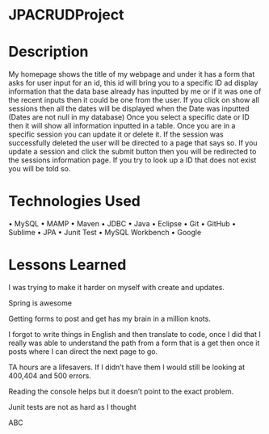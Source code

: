 # JPACRUDProject

# Description
My homepage shows the title of my webpage and under it has a form that asks for user input for an id, this id will bring you to a specific ID ad display information that the data base already has inputted by me or if it was one of the recent inputs then it could be one from the user. If you click on show all sessions then all the dates will be displayed when the Date was inputted (Dates are not null in my database) Once you select a specific date or ID then it will show all information inputted in a table. Once you are in a specific session you can update it or delete it. If  the session was successfully deleted the user will be directed to a page that says so. If you update a session and click the submit button then you will be redirected to the sessions information page. If you try to look up a ID that does not exist you will be told so. 


# Technologies Used
•	MySQL
•	MAMP
•	Maven
•	JDBC
•	Java
•	Eclipse
•	Git
•	GitHub
•	Sublime
•	JPA
•	Junit Test
•	MySQL Workbench
•	Google


# Lessons Learned


I was trying to make it harder on myself with create and updates. 

Spring is awesome 

Getting forms to post and get has my brain in a million knots.

I forgot to write things in English and then translate to code, once I did that I really was able to understand the path from a form that is a get then once it posts where I can direct the next page to go.

TA hours are a lifesavers. If I didn’t have them I would still be looking at 400,404 and 500 errors.

Reading the console helps but it doesn’t point to the exact problem.

Junit tests are not as hard as I thought 

ABC

